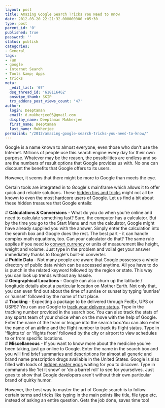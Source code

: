 ```yaml
---
layout: post
title: Amazing Google Search Tricks You Need to Know
date: 2012-03-20 22:21:32.000000000 +05:30
type: post
parent_id: '0'
published: true
password: ''
status: publish
categories:
- General
tags:
- Fun
- google
- Internet Search
- Tools &amp; Apps
- tricks
meta:
  _edit_last: '67'
  dsq_thread_id: '618116462'
  onswipe_thumb: SKIP
  trx_addons_post_views_count: '47'
author:
  login: Deeptaman
  email: d.mukherjee05@gmail.com
  display_name: Deeptaman Mukherjee
  first_name: Deeptaman
  last_name: Mukherjee
permalink: "/2012/amazing-google-search-tricks-you-need-to-know/"
---
```

<p>Google is a name known to almost everyone, even those who don't use the Internet. Millions of people use this search engine every day for their own purpose. Whatever may be the reason, the possibilities are endless and so are the numbers of result options that Google provides us with. No one can discount the benefits that Google offers to its users. </p>
<p>However, it seems that there might be more to Google than meets the eye.</p>

<p>Certain tools are integrated in to Google's mainframe which allows it to offer quick and reliable solutions. These <a href="http://www.thegeekstuff.com/2009/06/expertise-in-google-search/">hidden tips and tricks</a> might not all be known to even the most hardcore users of Google. Let us find a bit about these hidden treasures that Google entails:</p>
<p># <strong>Calculations & Conversions</strong> - What do you do when you're online and need to calculate something fast? Sure, the computer has a calculator. But by the time you go to the Start Menu and run the calculator, Google might have already supplied you with the answer. Simply enter the calculation into the search box and Google does the rest. The best part &#8211; it can handle complex math equations, too. Can your calculator do that? The same rule applies if you need to <a href="http://www.google.com/finance/converter">convert currency</a> or units of measurement like height, weight and volume. Just type in the problem and voila! get your answer immediately thanks to Google's built-in converter.<br />
# <strong>Public Data</strong> - Not many people are aware that Google possesses a whole directory of public data which can be accessed anytime. All you have to do is punch in the related keyword followed by the region or state. This way you can look up trends without any hassle.<br />
# <strong>Geographical Locations</strong> - Google can also churn up the latitude / longitude details about a particular location on Mother Earth. Not only that, you can even find out about the time of sunrise or sunset by typing 'sunrise' or 'sunset' followed by the name of that place.<br />
# <strong>Tracking</strong> - Expecting a package to be delivered through FedEx, UPS or USPS? You can use Google to <a href="http://code.google.com/apis/checkout/developer/checkout_analytics_integration.html">track your delivery status</a>. Type in the tracking number provided in the search box. You can also track the stats of any sports team of your choice when on the move with the help of Google. Enter the name of the team or league into the search box.You can also enter the name of an airline and the flight number to track its flight status. Type in 'flights to' or 'flights from' followed by the city or airport to view schedules to or from specific locations.<br />
# <strong>Miscellaneous</strong> - If you want to know more about the medicine you've been taking, just go online to Google. Enter the name in the search box and you will find brief summaries and descriptions for almost all generic and brand name prescription drugs available in the United States. Google is also filled with loads of <a href="http://news.cnet.com/8301-30685_3-57318776-264/beyond-the-barrel-roll-googles-easter-eggs/">hidden easter eggs</a> waiting for you to discover. Type in commands like 'let it snow' or 'do a barrel roll' to see for yourselves. Just goes to show that Google developers aren't without their own particular brand of quirky humor. </p>
<p>However, the best way to master the art of Google search is to follow certain terms and tricks like typing in the main points like title, file type etc. instead of asking an entire question. Gets the job done, saves time too!</p>
